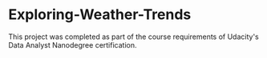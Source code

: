 # Exploring-Weather-Trends
This project was completed as part of the course requirements of Udacity's Data Analyst Nanodegree certification.
